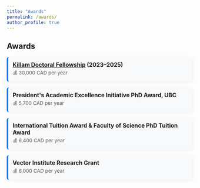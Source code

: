```yaml
---
title: "Awards"
permalink: /awards/
author_profile: true
---
```


<style>
  .awards-grid {
    display: flex;
    flex-direction: column;
    gap: 15px;
  }

  .award-item {
    padding: 12px;
    border-left: 4px solid #007bff;
    background: #f8f9fa;
    border-radius: 6px;
    box-shadow: 2px 2px 10px rgba(0, 0, 0, 0.05);
  }

  .award-item strong {
    font-size: 1.1em;
  }

  .award-item span {
    display: block;
    font-size: 0.95em;
    color: #555;
    margin-top: 3px;
  }
</style>

## Awards

<div class="awards-grid">
  <div class="award-item">
    <strong><a href="https://www.grad.ubc.ca/awards/killam-doctoral-scholarships">Killam Doctoral Fellowship</a> (2023–2025)</strong>  
    <span>💰 30,000 CAD per year</span>
  </div>

  <div class="award-item">
    <strong>President's Academic Excellence Initiative PhD Award, UBC</strong>  
    <span>💰 5,700 CAD per year</span>
  </div>

  <div class="award-item">
    <strong>International Tuition Award & Faculty of Science PhD Tuition Award</strong>  
    <span>💰 6,400 CAD per year</span>
  </div>

  <div class="award-item">
    <strong>Vector Institute Research Grant</strong>  
    <span>💰 6,000 CAD per year</span>
  </div>
</div>
